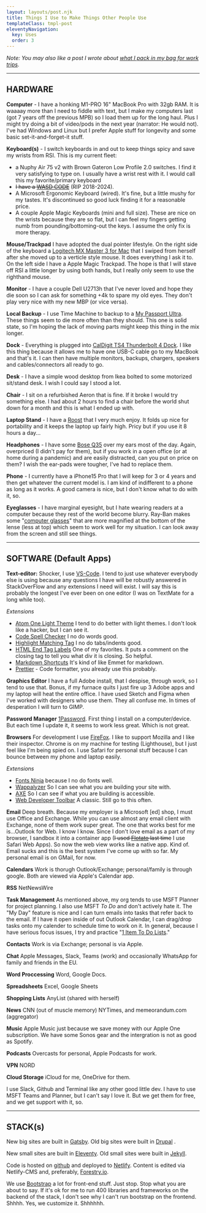 ```yaml
---
layout: layouts/post.njk
title: Things I Use to Make Things Other People Use
templateClass: tmpl-post
eleventyNavigation:
  key: Uses
  order: 3
---
```

*Note: You may also like a post I wrote about [what I pack in my bag for work trips](/posts/2022/what-goes-in-my-bag/).* 

<hr>

## HARDWARE
**Computer** - I have a honking M1-PRO 16" MacBook Pro with 32gb RAM. It is waaaay more than I need to fiddle with text, but I make my computers last (got 7 years off the previous MPB) so I load them up for the long haul. Plus I might try doing a bit of video/pods in the next year (narrator: He would not). I've had Windows and Linux but I prefer Apple stuff for longevity and some basic set-it-and-forget-it stuff.

**Keyboard(s)** - I switch keyboards in and out to keep things spicy and save my wrists from RSI. This is my current fleet:
  
  - a Nuphy Air 75 v2 with Brown Gateron Low Profile 2.0 switches. I find it very satisfying to type on. I usually have a wrist rest with it. I would call this my favorite/primary keyboard
  - ~~I have a [WASD CODE](https://www.wasdkeyboards.com/code-v3-87-key-mechanical-keyboard-cherry-mx-blue.html)~~ (RIP 2018-2024). 
  - A Microsoft Ergonomic Keyboard (wired). It's fine, but a little mushy for my tastes. It's discontinued so good luck finding it for a reasonable price.
  - A couple Apple Magic Keyboards (mini and full size). These are nice on the wrists because they are so flat, but I can feel my fingers getting numb from pounding/bottoming-out the keys. I assume the only fix is more therapy.


**Mouse/Trackpad** I have adopted the dual pointer lifestyle. On the right side of the keyboard a [Logitech MX Master 3 for Mac](https://www.logitech.com/en-kw/products/mice/mx-master-3-mac-wireless-mouse.910-005696.html) that I swiped from herself after she moved up to a verticle style mouse. It does everything I ask it to. On the left side I have a Apple Magic Trackpad. The hope is that I will stave off RSI a little longer by using both hands, but I really only seem to use the righthand mouse.

**Monitor** - I have a couple Dell U2713h that I've never loved and hope they die soon so I can ask for something +4k to spare my old eyes. They don't play very nice with my new MBP (or vice versa).

**Local Backup** - I use Time Machine to backup to a [My Passport Ultra](https://www.westerndigital.com/products/portable-drives/wd-my-passport-ultra-usb-c-hdd?sku=WDBC3C0010BSL-WESN). These things seem to die more often than they should. This one is solid state, so I'm hoping the lack of moving parts might keep this thing in the mix longer.

**Dock** - Everything is plugged into [CalDigit TS4 Thunderbolt 4 Dock](https://www.caldigit.com/thunderbolt-station-4/). I like this thing because it allows me to have one USB-C cable go to my MacBook and that's it. I can then have multiple monitors, backups, chargers, speakers and cables/connectors all ready to go.

**Desk** - I have a simple wood desktop from Ikea bolted to some motorized sit/stand desk. I wish I could say I stood a lot.

**Chair** - I sit on a refurbished Aeron that is fine. If it broke I would try something else. I had about 2 hours to find a chair before the world shut down for a month and this is what I ended up with.

**Laptop Stand** - I have a [Roost](https://www.therooststand.com/) that I very much enjoy. It folds up nice for portability and it keeps the laptop up fairly high. Pricy but if you use it 8 hours a day...

**Headphones** - I have some [Bose Q35](https://www.bose.com/en_us/products/headphones/over_ear_headphones/quietcomfort-35-wireless-ii.html#v=qc35_ii_black) over my ears most of the day. Again, overpriced (I didn't pay for them), but if you work in a open office (or at home during a pandemic) and are easily distracted, can you put on price on them? I wish the ear-pads were tougher, I've had to replace them.

**Phone** - I currently have a iPhone15 Pro that I will keep for 3 or 4 years and then get whatever the current model is. I am kind of indifferent to a phone as long as it works. A good camera is nice, but I don't know what to do with it, so.

**Eyeglasses** - I have marginal eyesight, but I hate wearing readers at a computer because they rest of the world become blurry. Ray-Ban makes some "[computer glasses](https://www.readingglasses.com/ray-ban/?searchinput=computer)" that are more magnified at the bottom of the lense (less at top) which seem to work well for my situation. I can look away from the screen and still see things.
<hr>

## SOFTWARE (Default Apps)

**Text-editor:** Shocker, I use [VS-Code](https://code.visualstudio.com/). I tend to just use whatever everybody else is using because any questions I have will be robustly answered in StackOverFlow and any extensions I need will exist. I will say this is probably the longest I've ever been on one editor (I was on TextMate for a long while too).

*Extensions*
- [Atom One Light Theme](https://marketplace.visualstudio.com/items?itemName=akamud.vscode-theme-onelight) I tend to do better with light themes. I don't look like a hacker, but I can see it.
- [Code Spell Checker](https://marketplace.visualstudio.com/items?itemName=streetsidesoftware.code-spell-checker) I no do words good.
- [Highlight Matching Tag](https://marketplace.visualstudio.com/items?itemName=vincaslt.highlight-matching-tag) I no do tabs/indents good.
- [HTML End Tag Labels](https://marketplace.visualstudio.com/items?itemName=anteprimorac.html-end-tag-labels) One of my favorites. It puts a comment on the closing tag to tell you what div it is closing. So helpful.
- [Markdown Shortcuts](https://marketplace.visualstudio.com/items?itemName=mdickin.markdown-shortcuts) It's kind of like Emmet for markdown. 
- [Prettier](https://marketplace.visualstudio.com/items?itemName=esbenp.prettier-vscode) - Code formatter, you already use this probably.

**Graphics Editor** I have a full Adobe install, that I despise, through work, so I tend to use that. Bonus, if my furnace quits I just fire up 3 Adobe apps and my laptop will heat the entire office. I have used Sketch and Figma when I've worked with designers who use them. They all confuse me. In times of desperation I will turn to GIMP.

**Password Manager** [1Password](https://1password.com/). First thing I install on a computer/device. But each time I update it, it seems to work less great. Which is not great.

**Browsers** For development I use [FireFox](https://www.mozilla.org/en-US/firefox/new/). I like to support Mozilla and I like their inspector. Chrome is on my machine for testing (Lighthouse), but I just feel like I'm being spied on. I use Safari for personal stuff because I can bounce between my phone and laptop easily. 

*Extensions*
- [Fonts Ninja](https://addons.mozilla.org/en-US/firefox/addon/fonts-ninja/) because I no do fonts well.
- [Wappalyzer](https://addons.mozilla.org/en-US/firefox/addon/wappalyzer/) So I can see what you are building your site with.
- [AXE](https://addons.mozilla.org/en-US/firefox/addon/axe-devtools/) So I can see if what you are building is accessible.
- [Web Developer Toolbar](https://addons.mozilla.org/en-US/firefox/addon/web-developer/) A classic. Still go to this often.

**Email** Deep breath. Because my employer is a Microsoft [ed] shop, I must use Office and Exchange. While you can use almost any email client with Exchange, none of them work super great. The one that works best for me is...Outlook for Web. I know I know. Since I don't love email as a part of my browser, I sandbox it into a container app (~~I used [Flotato](https://www.flotato.com/) last time~~ I use Safari Web Apps). So now the web view works like a native app. Kind of. Email sucks and this is the best system I've come up with so far. My personal email is on GMail, for now.

**Calendars** Work is thorugh Outlook/Exchange; personal/family is through google. Both are viewed via Apple's Calendar app.

**RSS** NetNewsWire

**Task Management** As mentioned above, my org tends to use MSFT Planner for project planning. I also use MSFT *To Do* and don't actively hate it. The "My Day" feature is nice and I can turn emails into tasks that refer back to the email. If I have it open inside of out Outlook Calendar, I can drag/drop tasks onto my calender to schedule time to work on it. In general, because I have serious focus issues, I try and practice "[1 Item To Do Lists](https://hbr.org/2020/08/your-to-do-list-is-in-fact-too-long)."

**Contacts** Work is via Exchange; personal is via Apple.

**Chat** Apple Messages, Slack, Teams (work) and occasionally WhatsApp for family and friends in the EU.

**Word Proccessing** Word, Google Docs.

**Spreadsheets** Excel, Google Sheets

**Shopping Lists** AnyList (shared with herself)

**News** CNN (out of muscle memory) NYTimes, and memeorandum.com (aggregator)

**Music** Apple Music just because we save money with our Apple One subscription. We have some Sonos gear and the intergration is not as good as Spotify.

**Podcasts** Overcasts for personal, Apple Podcasts for work.

**VPN** NORD

**Cloud Storage** iCloud for me, OneDrive for them.

I use Slack, Github and Terminal like any other good little dev. I have to use MSFT Teams and Planner, but I can't say I love it. But we get them for free, and we get support with it, so.

<hr>

## STACK(s)

New big sites are built in [Gatsby](https://www.gatsbyjs.com/).
Old big sites were built in [Drupal](https://www.drupal.org/) .

New small sites are built in [Eleventy](https://www.11ty.dev/).
Old small sites were built in [Jekyll](https://jekyllrb.com/).

Code is hosted on [github](https://github.com/) and deployed to [Netlify](https://www.netlify.com/).
Content is edited via Netlify-CMS and, preferably, [Forestry.io](https://www.forestry.io/).

We use [Bootstrap](https://getbootstrap.com/) a lot for front-end stuff. Just stop. Stop what you are about to say. If it's ok for me to run 400 libraries and frameworks on the backend of the stack, I don't see why I can't run bootstrap on the frontend. Shhhh. Yes, we customize it. Shhhhhh.
